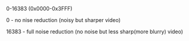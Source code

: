 0-16383 (0x0000-0x3FFF)

0 - no nise reduction (noisy but sharper video)

16383 - full noise reduction (no noise but less sharp(more blurry) video)
